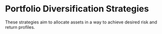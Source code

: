 # Portfolio Diversification Strategies
These strategies aim to allocate assets in a way to achieve desired risk and return profiles.
